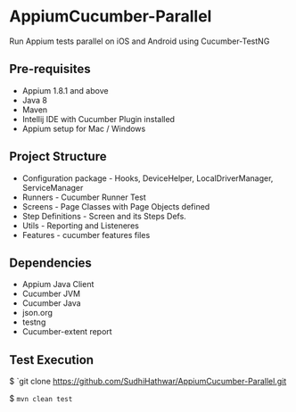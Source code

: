 # AppiumCucumber-Parallel
Run Appium tests parallel on iOS and Android using Cucumber-TestNG

## Pre-requisites
* Appium 1.8.1 and above
* Java 8
* Maven
* Intellij IDE with Cucumber Plugin installed
* Appium setup for Mac / Windows

## Project Structure
* Configuration package - Hooks, DeviceHelper, LocalDriverManager, ServiceManager
* Runners - Cucumber Runner Test
* Screens - Page Classes with Page Objects defined
* Step Definitions - Screen and its Steps Defs.
* Utils - Reporting and Listeneres
* Features - cucumber features files


## Dependencies
* Appium Java Client
* Cucumber JVM
* Cucumber Java
* json.org
* testng
* Cucumber-extent report

## Test Execution
$ `git clone https://github.com/SudhiHathwar/AppiumCucumber-Parallel.git

$ `mvn clean test`



